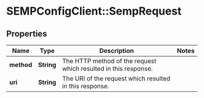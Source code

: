 # SEMPConfigClient::SempRequest

## Properties
Name | Type | Description | Notes
------------ | ------------- | ------------- | -------------
**method** | **String** | The HTTP method of the request which resulted in this response. | 
**uri** | **String** | The URI of the request which resulted in this response. | 


